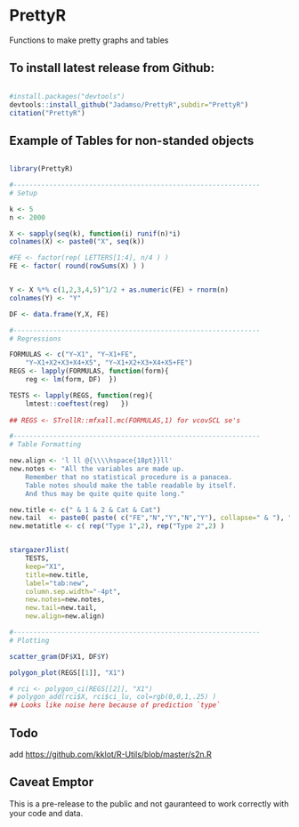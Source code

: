 # PrettyR

Functions to make pretty graphs and tables


## To install latest release from Github: 

```r

#install.packages("devtools")
devtools::install_github("Jadamso/PrettyR",subdir="PrettyR")
citation("PrettyR")

```


## Example of Tables for non-standed objects
<!--
source("~/Desktop/Common/R_Code/TableMaker.R")
stargazerJlist(c(REGS, REGS), keep="X1")

    FORMULASw <- c("Y~X1|0|0", "Y~X1|FE|0",
        "Y~X1+X2+X3+X4+X5|0|0", "Y~X1+X2+X3+X4+X5|FE|0")

    REGSw <- lapply(FORMULASw, function(form){
        reg <- lfe::felm( as.formula(form), DF)
        lmtest::coeftest(reg)
    })
-->


```r

library(PrettyR)

#--------------------------------------------------------------
# Setup

k <- 5
n <- 2000

X <- sapply(seq(k), function(i) runif(n)*i)
colnames(X) <- paste0("X", seq(k))

#FE <- factor(rep( LETTERS[1:4], n/4 ) )
FE <- factor( round(rowSums(X) ) )


Y <- X %*% c(1,2,3,4,5)^1/2 + as.numeric(FE) + rnorm(n)
colnames(Y) <- "Y"

DF <- data.frame(Y,X, FE)

#--------------------------------------------------------------
# Regressions

FORMULAS <- c("Y~X1", "Y~X1+FE",
    "Y~X1+X2+X3+X4+X5", "Y~X1+X2+X3+X4+X5+FE")
REGS <- lapply(FORMULAS, function(form){
    reg <- lm(form, DF)  })

TESTS <- lapply(REGS, function(reg){
    lmtest::coeftest(reg)   })
        
## REGS <- STrollR::mfxall.mc(FORMULAS,1) for vcovSCL se's

#--------------------------------------------------------------
# Table Formatting

new.align <- 'l ll @{\\\\hspace{18pt}}ll'
new.notes <- "All the variables are made up.
    Remember that no statistical procedure is a panacea.
    Table notes should make the table readable by itself.
    And thus may be quite quite quite long."

new.title <- c(" & 1 & 2 & Cat & Cat")
new.tail  <- paste0( paste( c("FE","N","Y","N","Y"), collapse=" & "), " \\\\")
new.metatitle <- c( rep("Type 1",2), rep("Type 2",2) )


stargazerJlist(
    TESTS,
    keep="X1",
    title=new.title,
    label="tab:new",
    column.sep.width="-4pt",
    new.notes=new.notes,
    new.tail=new.tail,
    new.align=new.align)

#--------------------------------------------------------------
# Plotting

scatter_gram(DF$X1, DF$Y)

polygon_plot(REGS[[1]], "X1")

# rci <- polygon_ci(REGS[[2]], "X1")
# polygon_add(rci$X, rci$ci_lu, col=rgb(0,0,1,.25) )
## Looks like noise here because of prediction `type`

```

## Todo
add https://github.com/kklot/R-Utils/blob/master/s2n.R

## Caveat Emptor
This is a pre-release to the public and not gauranteed to work correctly with your code and data.

